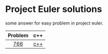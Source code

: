 # Project Euler solutions

some answer for easy problem in project euler.


|Problem|c++|
|:------:|:------:|
|[766](https://projecteuler.net/problem=766)|[c++](https://github.com/yydaily/project-euler-solution/blob/main/766/solution.cpp)|


